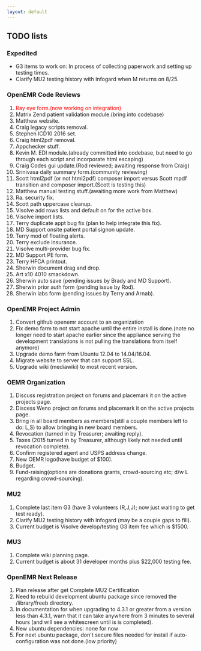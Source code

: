 ```yaml
---
layout: default
---
```

## TODO lists

### Expedited
* G3 items to work on: In process of collecting paperwork and setting up testing times.
* Clarify MU2 testing history with Infogard when M returns on 8/25.

### OpenEMR Code Reviews
1. <span style="color: red">Ray eye form.(now working on integration)</span>
1. Matrix Zend patient validation module.(bring into codebase)
1. Matthew website.
1. Craig legacy scripts removal.
1. Stephen ICD10 2016 set.
1. Craig html2pdf removal.
1. Appchecker stuff.
1. Kevin M. EDI module.(already committed into codebase, but need to go through each script and incorporate html escaping)
1. Craig Codes gui update.(Rod reviewed; awaiting response from Craig)
1. Srinivasa daily summary form.(community reviewing)
1. Scott html2pdf (or not html2pdf) composer import versus Scott mpdf transition and composer import.(Scott is testing this)
1. Matthew manual testing stuff.(awaiting more work from Matthew)
1. Ra. security fix.
1. Scott path uppercase cleanup.
1. Visolve add rows lists and default on for the active box.
1. Visolve import lists.
1. Terry duplicate appt bug fix (plan to help integrate this fix).
1. MD Support onsite patient portal signon update.
1. Terry mod of floating alerts.
1. Terry exclude insurance.
1. Visolve multi-provider bug fix.
1. MD Support PE form.
1. Terry HFCA printout.
1. Sherwin document drag and drop.
1. Art x10 4010 smackdown.
1. Sherwin auto save (pending issues by Brady and MD Support).
1. Sherwin prior auth form (pending issue by Rod).
1. Sherwin labs form (pending issues by Terry and Arnab).

### OpenEMR Project Admin
1. Convert github openemr account to an organization
1. Fix demo farm to not start apache until the entire install is done.(note no longer need to start apache earlier since the appliance serving the development translations is not pulling the translations from itself anymore)
1. Upgrade demo farm from Ubuntu 12.04 to 14.04/16.04.
1. Migrate website to server that can support SSL.
1. Upgrade wiki (mediawiki) to most recent version.

### OEMR Organization
1. Discuss registration project on forums and placemark it on the active projects page.
1. Discess Weno project on forums and placemark it on the active projects page.
1. Bring in all board members as members(still a couple members left to do: L,S) to allow bringing in new board members.
1. Revocation (turned in by Treasurer; awaiting reply).
1. Taxes (2015 turned in by Treasurer, although likely not needed until revocation complete).
1. Confirm registered agent and USPS address change.
1. New OEMR logo(have budget of $100).
1. Budget.
1. Fund-raising(options are donations grants, crowd-sourcing etc; d/w L regarding crowd-sourcing).

### MU2
1. Complete last item G3 (have 3 volunteers (R,J,J); now just waiting to get test ready).
1. Clarify MU2 testing history with Infogard (may be a couple gaps to fill).
1. Current budget is Visolve develop/testing G3 item fee which is $1500.

### MU3
1. Complete wiki planning page.
1. Current budget is about 31 developer months plus $22,000 testing fee. 

### OpenEMR Next Release
1. Plan release after get Complete MU2 Certification
1. Need to rebuild development ubuntu package since removed the /library/freeb directory.
1. In documentation for when upgrading to 4.3.1 or greater from a version less than 4.3.1, warn that it can take anywhere from 3 minutes to several hours (and will see a whitescreen until is is completed).
1. New ubuntu dependencies: none for now
1. For next ubuntu package, don't secure files needed for install if auto-configuration was not done.(low priority)
